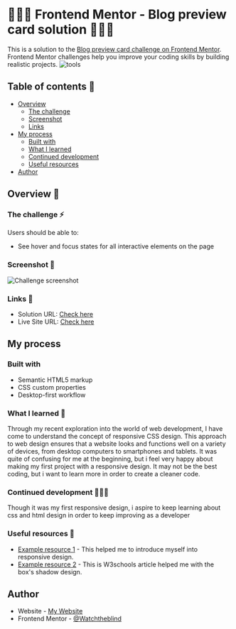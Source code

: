 # 🧑🏻‍💻 Frontend Mentor - Blog preview card solution 🧑🏻‍💻

This is a solution to the [Blog preview card challenge on Frontend Mentor](https://www.frontendmentor.io/challenges/blog-preview-card-ckPaj01IcS). Frontend Mentor challenges help you improve your coding skills by building realistic projects. 
![tools](https://branditechture.agency/brand-logos/wp-content/uploads/2022/08/CSS3-HTML5-1024x726.png=714x313)
## Table of contents 📖

- [Overview](#overview)
  - [The challenge](#the-challenge)
  - [Screenshot](#screenshot)
  - [Links](#links)
- [My process](#my-process)
  - [Built with](#built-with)
  - [What I learned](#what-i-learned)
  - [Continued development](#continued-development)
  - [Useful resources](#useful-resources)
- [Author](#author)

## Overview 🔎

### The challenge ⚡

Users should be able to:

- See hover and focus states for all interactive elements on the page

### Screenshot 📸

![Challenge screenshot](https://i.imgur.com/WjjXr5y.png)

### Links 🔗

- Solution URL: [Check here](https://github.com/watchtheblind/Blog-preview-card-main)
- Live Site URL: [Check here](https://watchtheblind.github.io/Blog-preview-card-main/)

## My process

### Built with

- Semantic HTML5 markup
- CSS custom properties
- Desktop-first workflow

### What I learned 🧠

Through my recent exploration into the world of web development, I have come to understand the concept of responsive CSS design. This approach to web design ensures that a website looks and functions well on a variety of devices, from desktop computers to smartphones and tablets.
It was quite of confusing for me at the beginning, but i feel very happy about making my first project with a responsive design.
It may not be the best coding, but i want to learn more in order to create a cleaner code.

### Continued development 🧑🏻‍💻

Though it was my first responsive design, i aspire to keep learning about css and html design in order to keep improving as a developer

### Useful resources 🛜

- [Example resource 1](https://www.freecodecamp.org/espanol/news/diseno-web-responsive-como-hacer-que-un-sitio-web-se-vea-bien-en-telefonos-y-tabletas/) - This helped me to introduce myself into responsive design.
- [Example resource 2](https://www.w3schools.com/css/css3_shadows_box.asp) - This is W3schools article helped me with the box's shadow design.

## Author 

- Website - [My Website](https://github.com/watchtheblind)
- Frontend Mentor - [@Watchtheblind](https://www.frontendmentor.io/profile/watchtheblind)
